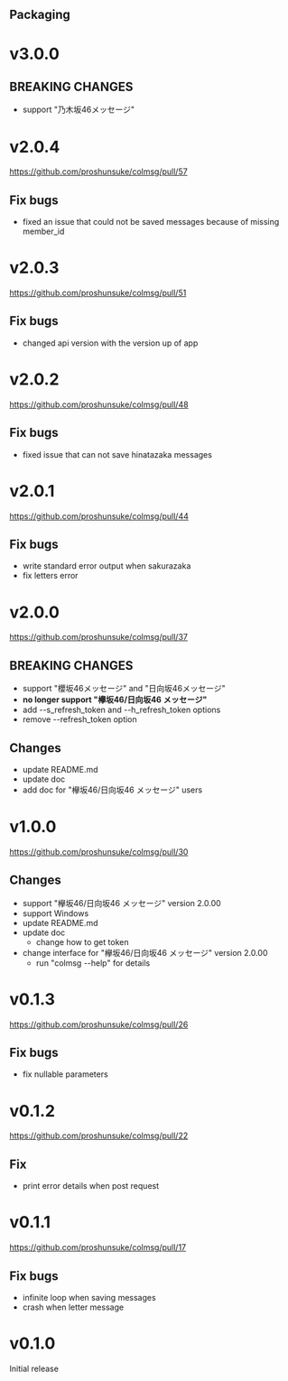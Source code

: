 ## Packaging

# v3.0.0

## BREAKING CHANGES

* support "乃木坂46メッセージ"

# v2.0.4

https://github.com/proshunsuke/colmsg/pull/57

## Fix bugs

* fixed an issue that could not be saved messages because of missing member_id

# v2.0.3

https://github.com/proshunsuke/colmsg/pull/51

## Fix bugs

* changed api version with the version up of app

# v2.0.2

https://github.com/proshunsuke/colmsg/pull/48

## Fix bugs

* fixed issue that can not save hinatazaka messages

# v2.0.1

https://github.com/proshunsuke/colmsg/pull/44

## Fix bugs

* write standard error output when sakurazaka
* fix letters error

# v2.0.0

https://github.com/proshunsuke/colmsg/pull/37

## BREAKING CHANGES

* support "櫻坂46メッセージ" and "日向坂46メッセージ"
* **no longer support "欅坂46/日向坂46 メッセージ"**
* add --s_refresh_token and --h_refresh_token options
* remove --refresh_token option

## Changes

* update README.md
* update doc
* add doc for "欅坂46/日向坂46 メッセージ" users

# v1.0.0

https://github.com/proshunsuke/colmsg/pull/30

## Changes

* support "欅坂46/日向坂46 メッセージ" version 2.0.00
* support Windows
* update README.md
* update doc
  * change how to get token
* change interface for "欅坂46/日向坂46 メッセージ" version 2.0.00
  * run "colmsg --help" for details

# v0.1.3

https://github.com/proshunsuke/colmsg/pull/26

## Fix bugs
   
* fix nullable parameters

# v0.1.2

https://github.com/proshunsuke/colmsg/pull/22

## Fix
   
* print error details when post request

# v0.1.1

https://github.com/proshunsuke/colmsg/pull/17

## Fix bugs
   
* infinite loop when saving messages
* crash when letter message

# v0.1.0

Initial release
